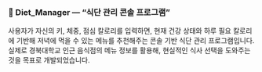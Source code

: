 ### 🥗 Diet_Manager — “식단 관리 콘솔 프로그램”

사용자가 자신의 키, 체중, 점심 칼로리를 입력하면,
현재 건강 상태와 하루 필요 칼로리에 기반해 저녁에 먹을 수 있는 메뉴를 추천해주는 콘솔 기반 식단 관리 프로그램입니다.
실제로 경북대학교 인근 음식점의 메뉴 정보를 활용해, 현실적인 식사 선택을 도와주는 것을 목표로 개발되었습니다.
